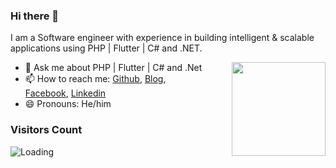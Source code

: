 ### Hi there 👋

I am a Software engineer with experience in building intelligent & scalable applications using PHP | Flutter | C# and .NET.

<img align ="right" src = "https://i.imgur.com/w4pKOQi.jpg" width="150" height="150">

- 💬 Ask me about PHP | Flutter | C# and .Net
- 📫 How to reach me: [Github](https://github.com/etchfoda), [Blog](https://dev.to/hesham_fouda), \
  [Facebook](https://facebook.com/Hesham.AbdoElrazek/), [Linkedin](https://www.linkedin.com/in/hesham-fouda/)
- 😄 Pronouns:  He/him

### Visitors Count
<img align="left" src = "https://profile-counter.glitch.me/etchfoda/count.svg" alt ="Loading">
